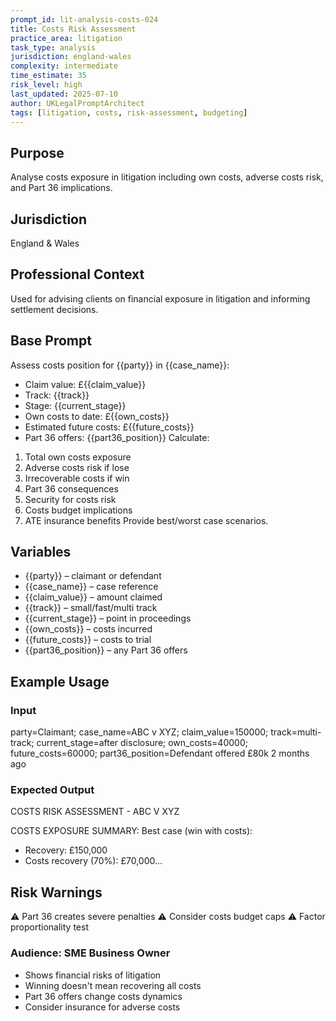 ```yaml
---
prompt_id: lit-analysis-costs-024
title: Costs Risk Assessment
practice_area: litigation
task_type: analysis
jurisdiction: england-wales
complexity: intermediate
time_estimate: 35
risk_level: high
last_updated: 2025-07-10
author: UKLegalPromptArchitect
tags: [litigation, costs, risk-assessment, budgeting]
---
```


## Purpose
Analyse costs exposure in litigation including own costs, adverse costs risk, and Part 36 implications.

## Jurisdiction
England & Wales

## Professional Context
Used for advising clients on financial exposure in litigation and informing settlement decisions.

## Base Prompt
Assess costs position for \{\{party\}\} in \{\{case_name\}\}:
- Claim value: £\{\{claim_value\}\}
- Track: \{\{track\}\}
- Stage: \{\{current_stage\}\}
- Own costs to date: £\{\{own_costs\}\}
- Estimated future costs: £\{\{future_costs\}\}
- Part 36 offers: \{\{part36_position\}\}
Calculate:
1. Total own costs exposure
2. Adverse costs risk if lose
3. Irrecoverable costs if win
4. Part 36 consequences
5. Security for costs risk
6. Costs budget implications
7. ATE insurance benefits
Provide best/worst case scenarios.

## Variables
- \{\{party\}\} – claimant or defendant
- \{\{case_name\}\} – case reference
- \{\{claim_value\}\} – amount claimed
- \{\{track\}\} – small/fast/multi track
- \{\{current_stage\}\} – point in proceedings
- \{\{own_costs\}\} – costs incurred
- \{\{future_costs\}\} – costs to trial
- \{\{part36_position\}\} – any Part 36 offers

## Example Usage
### Input
party=Claimant; case_name=ABC v XYZ; claim_value=150000; track=multi-track; current_stage=after disclosure; own_costs=40000; future_costs=60000; part36_position=Defendant offered £80k 2 months ago

### Expected Output
COSTS RISK ASSESSMENT - ABC V XYZ

COSTS EXPOSURE SUMMARY:
Best case (win with costs):
- Recovery: £150,000
- Costs recovery (70%): £70,000...

## Risk Warnings
⚠️ Part 36 creates severe penalties
⚠️ Consider costs budget caps
⚠️ Factor proportionality test

### Audience: SME Business Owner
- Shows financial risks of litigation
- Winning doesn't mean recovering all costs
- Part 36 offers change costs dynamics
- Consider insurance for adverse costs
